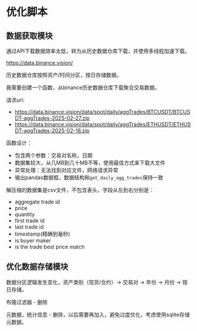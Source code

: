 # 优化脚本

## 数据获取模块

通过API下载数据效率太低，转为从历史数据仓库下载，并使用多线程加速下载。

https://data.binance.vision/

历史数据仓库按照资产/时间分区，按日存储数据。

我需要创建一个函数，从binance历史数据仓库下载聚合交易数据。

请求url: 
- https://data.binance.vision/data/spot/daily/aggTrades/BTCUSDT/BTCUSDT-aggTrades-2025-02-27.zip
- https://data.binance.vision/data/spot/daily/aggTrades/ETHUSDT/ETHUSDT-aggTrades-2025-02-16.zip

函数设计：
- 包含两个参数：交易对名称，日期
- 数据集较大，从几MB到几十MB不等，使用最佳方式来下载大文件
- 异常处理：无法找到对应文件，网络请求异常
- 输出pandas数据框，数据结构和`get_daily_agg_trades`保持一致

解压缩的数据集是csv文件，不包含表头，字段从左到右分别是：
- aggregate trade id
- price
- quantity
- first trade id
- last trade id
- timestamp(精确到毫秒)
- is buyer maker
- is the trade best price match

## 优化数据存储模块

数据分区逻辑发生变化，资产类别（现货/合约）-> 交易对 -> 年份 -> 月份 -> 按日存储。

布隆过滤器 - 删除

元数据，统计信息 - 删除，以后需要再加入，避免过度优化，考虑使用sqlite存储元数据。
